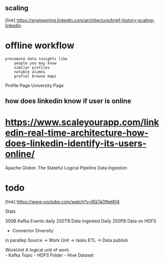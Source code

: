 ## scaling


[link] https://engineering.linkedin.com/architecture/brief-history-scaling-linkedin


# offline workflow
    precomute data insights like 
        people you may know
        similar profiles
        notable alumni
        profiel browse maps

Profile Page
University Page


## how does linkedin know if user is online

# https://www.scaleyourapp.com/linkedin-real-time-architecture-how-does-linkedin-identify-its-users-online/



Apache Globin: The Stateful Logical Pipeline
Data Ingestion

# todo

[link] https://www.youtube.com/watch?v=BQ7aONetKl4

Stats

300B Kafka Events daily
200TB Data Ingested Daily
250PB Data on HDFS

- Connector Diversity

in parallep
Source -> Work Unit -> tasks ETL -> Data publish

WorkUnit
    A logical unit of work.  
    - Kafka Topic
    - HDFS Folder
    - Hive Dataset

